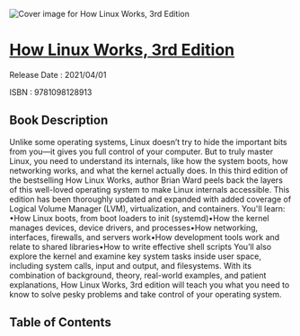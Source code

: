 ![Cover image for How Linux Works, 3rd Edition](https://imgdetail.ebookreading.net/cover/cover/202109/EB9781098128913.jpg)

[How Linux Works, 3rd Edition](https://ebookreading.net/view/book/How+Linux+Works%2C+3rd+Edition-EB9781098128913_1.html "How Linux Works, 3rd Edition")
====================================================================================================================

Release Date : 2021/04/01

ISBN : 9781098128913

Book Description
-----------------

Unlike some operating systems, Linux doesn’t try to hide the important bits from you—it gives you full control of your computer. But to truly master Linux, you need to understand its internals, like how the system boots, how networking works, and what the kernel actually does.
In this third edition of the bestselling How Linux Works, author Brian Ward peels back the layers of this well-loved operating system to make Linux internals accessible. This edition has been thoroughly updated and expanded with added coverage of Logical Volume Manager (LVM), virtualization, and containers.
You'll learn:
•How Linux boots, from boot loaders to init (systemd)•How the kernel manages devices, device drivers, and processes•How networking, interfaces, firewalls, and servers work•How development tools work and relate to shared libraries•How to write effective shell scripts
You’ll also explore the kernel and examine key system tasks inside user space, including system calls, input and output, and filesystems. With its combination of background, theory, real-world examples, and patient explanations, How Linux Works, 3rd edition will teach you what you need to know to solve pesky problems and take control of your operating system.


Table of Contents
-----------------

